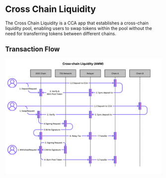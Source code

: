 # Cross Chain Liquidity

The Cross Chain Liquidity is a CCA app that establishes a cross-chain liquidity pool, enabling users to swap tokens within the pool without the need for transferring tokens between different chains.

## Transaction Flow
![flow](./cross_chain_liquidity_workflow.png)
